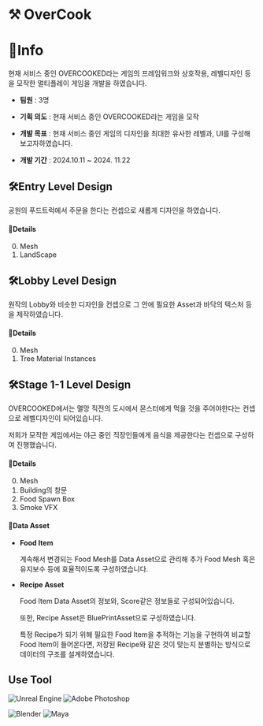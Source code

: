 # ⚒ OverCook 

# 📢Info
현재 서비스 중인 OVERCOOKED라는 게임의 프레임워크와 상호작용, 레벨디자인 등을 모작한 멀티플레이 게임을 개발을 하였습니다.

+ __팀원__ : 3명

+ __기획 의도__ : 현재 서비스 중인 OVERCOOKED라는 게임을 모작

+ __개발 목표__ : 현재 서비스 중인 게임의 디자인을 최대한 유사한 레벨과, UI를 구성해보고자하였습니다.

+ __개발 기간__ : 2024.10.11 ~ 2024. 11.22 


## 🛠Entry Level Design
공원의 푸드트럭에서 주문을 한다는 컨셉으로 새롭게 디자인을 하였습니다.

#### 📌Details
0. Mesh
1. LandScape
   
## 🛠Lobby Level Design
원작의 Lobby와 비슷한 디자인을 컨셉으로 그 안에 필요한 Asset과 바닥의 텍스처 등을 제작하였습니다.

#### 📌Details
0. Mesh
1. Tree Material Instances


## 🛠Stage 1-1 Level Design
OVERCOOKED에서는 멸망 직전의 도시에서 몬스터에게 먹을 것을 주어야한다는 컨셉으로 레벨디자인이 되어있습니다.

저희가 모작한 게임에서는 야근 중인 직장인들에게 음식을 제공한다는 컨셉으로 구성하여 진행했습니다.

#### 📌Details
0. Mesh
1. Building의 창문
2. Food Spawn Box
3. Smoke VFX

#### 📌Data Asset
+ __Food Item__
  
   계속해서 변경되는 Food Mesh를 Data Asset으로 관리해 추가 Food Mesh 혹은 유지보수 등에 효율적이도록 구성하였습니다.


+ __Recipe Asset__
  
   Food Item Data Asset의 정보와, Score같은 정보들로 구성되어있습니다.

   또한, Recipe Asset은 BluePrintAsset으로 구성하였습니다.

   특정 Recipe가 되기 위해 필요한 Food Item을 추적하는 기능을 구현하여 비교할 Food Item이 들어온다면, 저장된 Recipe와 같은 것이 맞는지 분별하는 방식으로 데이터의 구조를 설계하였습니다. 
 

## Use Tool
![Unreal Engine](https://img.shields.io/badge/unrealengine-%23313131.svg?style=for-the-badge&logo=unrealengine&logoColor=white)
![Adobe Photoshop](https://img.shields.io/badge/adobe%20photoshop-%2331A8FF.svg?style=for-the-badge&logo=adobe%20photoshop&logoColor=white)


![Blender](https://img.shields.io/badge/blender-%23F5792A.svg?style=for-the-badge&logo=blender&logoColor=white)
![Maya](https://img.shields.io/badge/autodeskmaya-%37A5CC.svg?style=for-the-badge&logo=autodeskmaya&logoColor=white)

   

